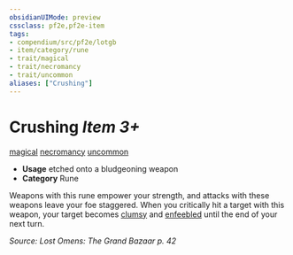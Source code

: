 ```yaml
---
obsidianUIMode: preview
cssclass: pf2e,pf2e-item
tags:
- compendium/src/pf2e/lotgb
- item/category/rune
- trait/magical
- trait/necromancy
- trait/uncommon
aliases: ["Crushing"]
---
```

# Crushing *Item 3+*  
[magical](/rules/traits/magical.md)  [necromancy](/rules/traits/necromancy.md)  [uncommon](/rules/traits/uncommon.md)  

- **Usage** etched onto a bludgeoning weapon
- **Category** Rune

Weapons with this rune empower your strength, and attacks with these weapons leave your foe staggered. When you critically hit a target with this weapon, your target becomes [clumsy](/rules/conditions.md#Clumsy) and [enfeebled](/rules/conditions.md#Enfeebled) until the end of your next turn.

*Source: Lost Omens: The Grand Bazaar p. 42*
